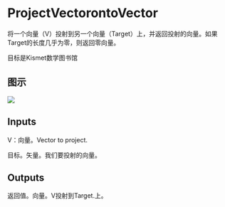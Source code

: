 # ProjectVectorontoVector

将一个向量（V）投射到另一个向量（Target）上，并返回投射的向量。如果Target的长度几乎为零，则返回零向量。

目标是Kismet数学图书馆

## 图示

![]($-20221218-19572221.png)

## Inputs

V：向量。Vector to project.

目标。矢量。我们要投射的向量。

## Outputs

返回值。向量。V投射到Target.上。

